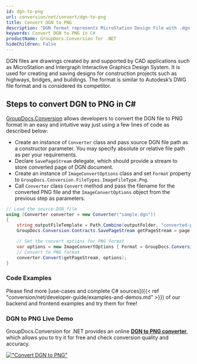 ```yaml
---
id: dgn-to-png
url: conversion/net/convert/dgn-to-png
title: Convert DGN to PNG
description: "DGN format represents MicroStation Design File with .dgn extension. Learn how to convert DGN to PNG file programmatically in C# language using GroupDocs.Conversion for .NET library."
keywords: Convert DGN to PNG in C#
productName: GroupDocs.Conversion for .NET
hideChildren: False
---
```


DGN files are drawings created by and supported by CAD applications such as MicroStation and Intergraph Interactive Graphics Design System. It is used for creating and saving designs for construction projects such as highways, bridges, and buildings. The format is similar to Autodesk’s DWG file format and is considered its competitor.

## Steps to convert DGN to PNG in C#

[GroupDocs.Conversion](https://products.groupdocs.com/conversion/net) allows developers to convert the DGN file to PNG format in an easy and intuitive way just using a few lines of code as described below:

* Create an instance of `Converter` class and pass source DGN file path as a constructor parameter. You may specify absolute or relative file path as per your requirements. 
* Declare `SavePageStream` delegate, which should provide a stream to store converted page of DGN document.
* Create an instance of `ImageConvertOptions` class and set `Format` property to `GroupDocs.Conversion.FileTypes.ImageFileType.Png`.
* Call `Converter` class `Convert` method and pass the filename for the converted PNG file and the `ImageConvertOptions` object from the previous step as parameters.

```csharp
// Load the source DGN file
using (Converter converter = new Converter("sample.dgn"))
{
    string outputFileTemplate = Path.Combine(outputFolder, "converted-page-{0}.png");
    GroupDocs.Conversion.Contracts.SavePageStream getPageStream = page => new FileStream(string.Format(outputFileTemplate, page), FileMode.Create);

    // Set the convert options for PNG format
    var options = new ImageConvertOptions { Format = GroupDocs.Conversion.FileTypes.ImageFileType.Png };   
    // Convert to PNG format
    converter.Convert(getPageStream, options);
}
```

### Code Examples

Please find more [use-cases and complete C# sources]({{< ref "conversion/net/developer-guide/examples-and-demos.md" >}}) of our backend and frontend examples and try them for free!

### DGN to PNG Live Demo

GroupDocs.Conversion for .NET provides an online [**DGN to PNG converter**](https://products.groupdocs.app/conversion/dgn-to-png), which allows you to try it for free and check conversion quality and accuracy.

[!["Convert DGN to PNG"](conversion/net/images/convert-to-png/convert-dgn-to-png.png)](https://products.groupdocs.app/conversion/dgn-to-png)